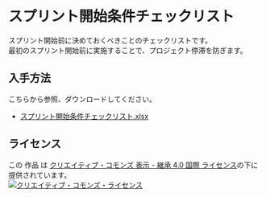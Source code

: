 # スプリント開始条件チェックリスト

スプリント開始前に決めておくべきことのチェックリストです。  
最初のスプリント開始前に実施することで、プロジェクト停滞を防ぎます。

## 入手方法

こちらから参照、ダウンロードしてください。  
* [スプリント開始条件チェックリスト.xlsx](./docs/スプリント開始条件チェックリスト.xlsx)

## ライセンス

この 作品 は <a rel="license" href="http://creativecommons.org/licenses/by-sa/4.0/">クリエイティブ・コモンズ 表示 - 継承 4.0 国際 ライセンス</a>の下に提供されています。
<br />
<a rel="license" href="http://creativecommons.org/licenses/by-sa/4.0/">
  <img alt="クリエイティブ・コモンズ・ライセンス" style="border-width:0" src="https://i.creativecommons.org/l/by-sa/4.0/88x31.png" />
</a>
